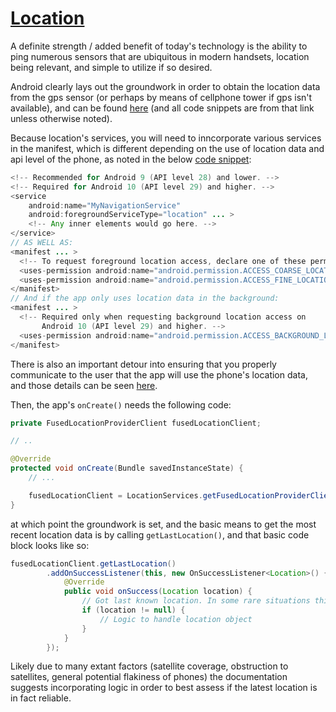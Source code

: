 # [Location](https://developer.android.com/training/location/retrieve-current)

A definite strength / added benefit of today's technology is the ability to ping numerous sensors that are ubiquitous in modern handsets, location being relevant, and simple to utilize if so desired.

Android clearly lays out the groundwork in order to obtain the location data from the gps sensor (or perhaps by means of cellphone tower if gps isn't available), and can be found [here](https://developer.android.com/training/location/retrieve-current) (and all code snippets are from that link unless otherwise noted).

Because location's services, you will need to inncorporate various services in the manifest, which is different depending on the use of location data and api level of the phone, as noted in the below [code snippet](https://developer.android.com/training/location/permissions):
``` Java
<!-- Recommended for Android 9 (API level 28) and lower. -->
<!-- Required for Android 10 (API level 29) and higher. -->
<service
    android:name="MyNavigationService"
    android:foregroundServiceType="location" ... >
    <!-- Any inner elements would go here. -->
</service>
// AS WELL AS:
<manifest ... >
  <!-- To request foreground location access, declare one of these permissions. -->
  <uses-permission android:name="android.permission.ACCESS_COARSE_LOCATION" />
  <uses-permission android:name="android.permission.ACCESS_FINE_LOCATION" />
</manifest>
// And if the app only uses location data in the background:
<manifest ... >
  <!-- Required only when requesting background location access on
       Android 10 (API level 29) and higher. -->
  <uses-permission android:name="android.permission.ACCESS_BACKGROUND_LOCATION" />
</manifest>
```

There is also an important detour into ensuring that you properly communicate to the user that the app will use the phone's location data, and those details can be seen [here](https://developer.android.com/training/permissions/requesting).

Then, the app's ```onCreate()``` needs the following code:
``` Java
private FusedLocationProviderClient fusedLocationClient;

// ..

@Override
protected void onCreate(Bundle savedInstanceState) {
    // ...

    fusedLocationClient = LocationServices.getFusedLocationProviderClient(this);
}
```
at which point the groundwork is set, and the basic means to get the most recent location data is by calling ```getLastLocation()```, and that basic code block looks like so:
``` Java
fusedLocationClient.getLastLocation()
        .addOnSuccessListener(this, new OnSuccessListener<Location>() {
            @Override
            public void onSuccess(Location location) {
                // Got last known location. In some rare situations this can be null.
                if (location != null) {
                    // Logic to handle location object
                }
            }
        });
```

Likely due to many extant factors (satellite coverage, obstruction to satellites, general potential flakiness of phones) the documentation suggests incorporating logic in order to best assess if the latest location is in fact reliable.
